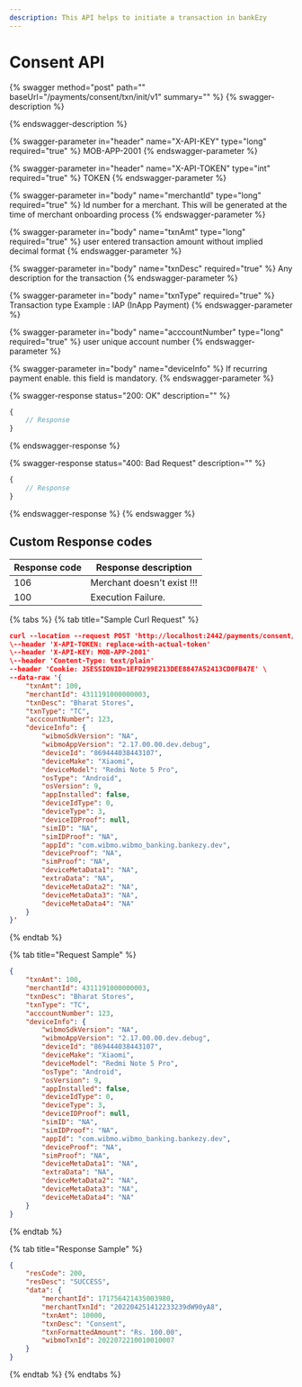 ```yaml
---
description: This API helps to initiate a transaction in bankEzy
---
```


# Consent API

{% swagger method="post" path="" baseUrl="<domain>/payments/consent/txn/init/v1" summary="" %}
{% swagger-description %}

{% endswagger-description %}

{% swagger-parameter in="header" name="X-API-KEY" type="long" required="true" %}
MOB-APP-2001
{% endswagger-parameter %}

{% swagger-parameter in="header" name="X-API-TOKEN" type="int" required="true" %}
TOKEN
{% endswagger-parameter %}

{% swagger-parameter in="body" name="merchantId" type="long" required="true" %}
Id number for a merchant. This will be generated at the time of merchant onboarding process
{% endswagger-parameter %}

{% swagger-parameter in="body" name="txnAmt" type="long" required="true" %}
user entered transaction amount without implied decimal format
{% endswagger-parameter %}

{% swagger-parameter in="body" name="txnDesc" required="true" %}
Any description for the transaction
{% endswagger-parameter %}

{% swagger-parameter in="body" name="txnType" required="true" %}
Transaction type Example : IAP (InApp Payment)
{% endswagger-parameter %}

{% swagger-parameter in="body" name="acccountNumber" type="long" required="true" %}
user unique account number
{% endswagger-parameter %}

{% swagger-parameter in="body" name="deviceInfo" %}
If recurring payment enable. this field is mandatory. 
{% endswagger-parameter %}

{% swagger-response status="200: OK" description="" %}
```javascript
{
    // Response
}
```
{% endswagger-response %}

{% swagger-response status="400: Bad Request" description="" %}
```javascript
{
    // Response
}
```
{% endswagger-response %}
{% endswagger %}

## Custom Response codes

| Response code | Response description       |
| ------------- | -------------------------- |
| 106           | Merchant doesn't exist !!! |
| 100           | Execution Failure.         |

{% tabs %}
{% tab title="Sample Curl Request" %}
```json
curl --location --request POST 'http://localhost:2442/payments/consent/txn/init/v1' \
\--header 'X-API-TOKEN: replace-with-actual-token'
\--header 'X-API-KEY: MOB-APP-2001'
\--header 'Content-Type: text/plain'
--header 'Cookie: JSESSIONID=1EFD299E213DEE8847A52413CD0FB47E' \
--data-raw '{
    "txnAmt": 100,
    "merchantId": 4311191000000003,
    "txnDesc": "Bharat Stores",
    "txnType": "TC",
    "acccountNumber": 123,
    "deviceInfo": {
        "wibmoSdkVersion": "NA",
        "wibmoAppVersion": "2.17.00.00.dev.debug",
        "deviceId": "869444038443107",
        "deviceMake": "Xiaomi",
        "deviceModel": "Redmi Note 5 Pro",
        "osType": "Android",
        "osVersion": 9,
        "appInstalled": false,
        "deviceIdType": 0,
        "deviceType": 3,
        "deviceIDProof": null,
        "simID": "NA",
        "simIDProof": "NA",
        "appId": "com.wibmo.wibmo_banking.bankezy.dev",
        "deviceProof": "NA",
        "simProof": "NA",
        "deviceMetaData1": "NA",
        "extraData": "NA",
        "deviceMetaData2": "NA",
        "deviceMetaData3": "NA",
        "deviceMetaData4": "NA"
    }
}'
```
{% endtab %}

{% tab title="Request Sample" %}
```json
{
    "txnAmt": 100,
    "merchantId": 4311191000000003,
    "txnDesc": "Bharat Stores",
    "txnType": "TC",
    "acccountNumber": 123,
    "deviceInfo": {
        "wibmoSdkVersion": "NA",
        "wibmoAppVersion": "2.17.00.00.dev.debug",
        "deviceId": "869444038443107",
        "deviceMake": "Xiaomi",
        "deviceModel": "Redmi Note 5 Pro",
        "osType": "Android",
        "osVersion": 9,
        "appInstalled": false,
        "deviceIdType": 0,
        "deviceType": 3,
        "deviceIDProof": null,
        "simID": "NA",
        "simIDProof": "NA",
        "appId": "com.wibmo.wibmo_banking.bankezy.dev",
        "deviceProof": "NA",
        "simProof": "NA",
        "deviceMetaData1": "NA",
        "extraData": "NA",
        "deviceMetaData2": "NA",
        "deviceMetaData3": "NA",
        "deviceMetaData4": "NA"
    }
}
```
{% endtab %}

{% tab title="Response Sample" %}
```json
{
    "resCode": 200,
    "resDesc": "SUCCESS",
    "data": {
        "merchantId": 171756421435003980,
        "merchantTxnId": "202204251412233239dW90yA8",
        "txnAmt": 10000,
        "txnDesc": "Consent",
        "txnFormattedAmount": "Rs. 100.00",
        "wibmoTxnId": 2022072210010010007
    }
}
```
{% endtab %}
{% endtabs %}
